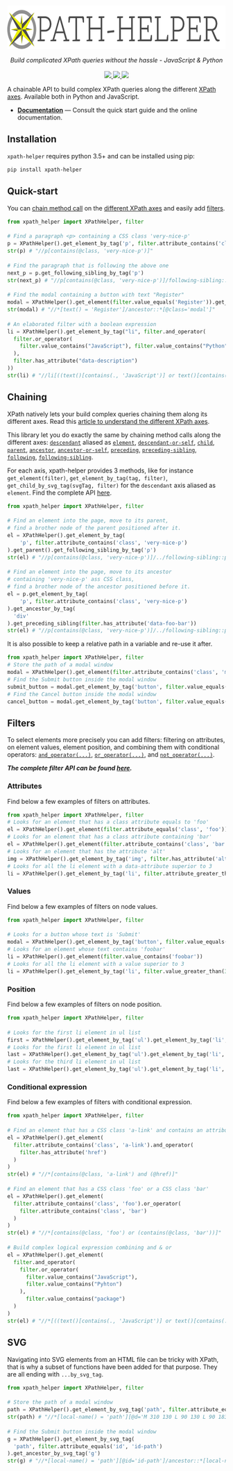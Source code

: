 <p align="center">
  <img src="https://raw.githubusercontent.com/jrebecchi/xpath-helper/main/docs/_static/logo-with-text.png" height="100px" alt="xpath-helper"/>
</p>
<p align="center">
  <i>Build complicated XPath queries without the hassle - JavaScript & Python</i><br/><br/>
  <a href="https://coveralls.io/github/jrebecchi/xpath-helper?branch=master">
    <img src="https://coveralls.io/repos/github/jrebecchi/xpath-helper/badge.svg?branch=master">
  </a>
  <a href="https://github.com/jrebecchi/xpath-helper/actions">
    <img src="https://img.shields.io/github/workflow/status/jrebecchi/xpath-helper/Node CI?label=tests">
  </a>
  <a href="https://heroku.com/deploy?template=https://github.com/jrebecchi/krypton-heroku">
    <img src="https://img.shields.io/badge/heroku-deploy-blueviolet?logo=heroku">
  </a>
</p>

A chainable API to build complex XPath queries along the different [XPath axes](https://krypton-org.github.io/jrebecchi/xpath-helper). Available both in Python and JavaScript.

- [**Documentation**](https://krypton-org.github.io/jrebecchi/xpath-helper) — Consult the quick start guide and the online documentation.

## Installation
`xpath-helper` requires python 3.5+ and can be installed using pip:
```bash
pip install xpath-helper
```
## Quick-start
You can [chain method call](https://krypton-org.github.io/jrebecchi/xpath-helper) on the [different XPath axes](https://krypton-org.github.io/jrebecchi/xpath-helper) and easily add [filters](https://krypton-org.github.io/jrebecchi/xpath-helper).
```python
from xpath_helper import XPathHelper, filter

# Find a paragraph <p> containing a CSS class 'very-nice-p'
p = XPathHelper().get_element_by_tag('p', filter.attribute_contains('class', 'very-nice-p'))
str(p) # "//p[contains(@class, 'very-nice-p')]"

# Find the paragraph that is following the above one
next_p = p.get_following_sibling_by_tag('p')
str(next_p) # "//p[contains(@class, 'very-nice-p')]/following-sibling::p"

# Find the modal containing a button with text "Register" 
modal = XPathHelper().get_element(filter.value_equals('Register')).get_ancestor(filter.attribute_equals('class', 'modal'))
str(modal) # "//*[text() = 'Register']/ancestor::*[@class='modal']"

# An elaborated filter with a boolean expression
li = XPathHelper().get_element_by_tag("li", filter.and_operator(
  filter.or_operator(
    filter.value_contains("JavaScript"), filter.value_contains("Python")
  ),
  filter.has_attribute("data-description")
))
str(li) # "//li[((text()[contains(., 'JavaScript')] or text()[contains(., 'Python')]) and @data-description)]"
```

## Chaining

XPath natively lets your build complex queries chaining them along its different axes. Read this [article to understand the different XPath axes](https://krypton-org.github.io/jrebecchi/xpath-helper).

This library let you do exactly the same by chaining method calls along the different axes: [`descendant`](https://krypton-org.github.io/jrebecchi/xpath-helper) aliased as [`element`](https://krypton-org.github.io/jrebecchi/xpath-helper), [`descendant-or-self`](https://krypton-org.github.io/jrebecchi/xpath-helper), [`child`](https://krypton-org.github.io/jrebecchi/xpath-helper), [`parent`](https://krypton-org.github.io/jrebecchi/xpath-helper), [`ancestor`](https://krypton-org.github.io/jrebecchi/xpath-helper), [`ancestor-or-self`](https://krypton-org.github.io/jrebecchi/xpath-helper), [`preceding`](https://krypton-org.github.io/jrebecchi/xpath-helper), [`preceding-sibling`](https://krypton-org.github.io/jrebecchi/xpath-helper), [`following`](https://krypton-org.github.io/jrebecchi/xpath-helper), [`following-sibling`](https://krypton-org.github.io/jrebecchi/xpath-helper).

For each axis, xpath-helper provides 3 methods, like for instance `get_element(filter)`, `get_element_by_tag(tag, filter)`, `get_child_by_svg_tag(svgTag, filter)` for the `descendant`  axis aliased as `element`. Find the complete API [here](https://krypton-org.github.io/jrebecchi/xpath-helper).

```python
from xpath_helper import XPathHelper, filter

# Find an element into the page, move to its parent, 
# find a brother node of the parent positioned after it.
el = XPathHelper().get_element_by_tag(
    'p', filter.attribute_contains('class', 'very-nice-p')
).get_parent().get_following_sibling_by_tag('p')
str(el) # "//p[contains(@class, 'very-nice-p')]/../following-sibling::p"

# Find an element into the page, move to its ancestor 
# containing 'very-nice-p' ass CSS class, 
# find a brother node of the ancestor positioned before it.
el = p.get_element_by_tag(
    'p', filter.attribute_contains('class', 'very-nice-p')
).get_ancestor_by_tag(
  'div'
).get_preceding_sibling(filter.has_attribute('data-foo-bar'))
str(el) # "//p[contains(@class, 'very-nice-p')]/../following-sibling::p//p[contains(@class, 'very-nice-p')]/ancestor::div/preceding-sibling::*[@data-foo-bar]"
```

It is also possible to keep a relative path in a variable and re-use it after.
```python
from xpath_helper import XPathHelper, filter
# Store the path of a modal window
modal = XPathHelper().get_element(filter.attribute_contains('class', 'modal'))
# Find the Submit button inside the modal window
submit_button = modal.get_element_by_tag('button', filter.value_equals('Submit'))
# Find the Cancel button inside the modal window
cancel_button = modal.get_element_by_tag('button', filter.value_equals('Cancel'))
```
## Filters
To select elements more precisely you can add filters: filtering on attributes, on element values, element position, and combining them with conditional operators: [`and_operator(...)`](https://krypton-org.github.io/jrebecchi/xpath-helper), [`or_operator(...)`](https://krypton-org.github.io/jrebecchi/xpath-helper), and [`not_operator(...)`](https://krypton-org.github.io/jrebecchi/xpath-helper).

***The complete filter API can be found [here](https://krypton-org.github.io/jrebecchi/xpath-helper).***

### Attributes
Find below a few examples of filters on attributes.

```python
from xpath_helper import XPathHelper, filter
# Looks for an element that has a class attribute equals to 'foo'
el = XPathHelper().get_element(filter.attribute_equals('class', 'foo'))
# Looks for an element that has a class attribute containing 'bar'
el = XPathHelper().get_element(filter.attribute_contains('class', 'bar'))
# Looks for an element that has the attribute 'alt'
img = XPathHelper().get_element_by_tag('img', filter.has_attribute('alt'))
# Looks for all the li element with a data-attribute superior to 3
li = XPathHelper().get_element_by_tag('li', filter.attribute_greater_than('data-index', 3))
```
### Values
Find below a few examples of filters on node values.
```python
from xpath_helper import XPathHelper, filter

# Looks for a button whose text is 'Submit'
modal = XPathHelper().get_element_by_tag('button', filter.value_equals('Submit'))
# Looks for an element whose text contains 'foobar'
li = XPathHelper().get_element(filter.value_contains('foobar'))
# Looks for all the li element with a value superior to 3
li = XPathHelper().get_element_by_tag('li', filter.value_greater_than(3))
```
### Position
Find below a few examples of filters on node position.
```python
from xpath_helper import XPathHelper, filter

# Looks for the first li element in ul list
first = XPathHelper().get_element_by_tag('ul').get_element_by_tag('li', filter.get_first())
# Looks for the first li element in ul list
last = XPathHelper().get_element_by_tag('ul').get_element_by_tag('li', filter.get_last())
# Looks for the third li element in ul list
last = XPathHelper().get_element_by_tag('ul').get_element_by_tag('li', filter.get(3))
```
### Conditional expression
Find below a few examples of filters with conditional expression.

```python
from xpath_helper import XPathHelper, filter

# Find an element that has a CSS class 'a-link' and contains an attribute href
el = XPathHelper().get_element(
  filter.attribute_contains('class', 'a-link').and_operator(
    filter.has_attribute('href')
  )
)
str(el) # "//*[contains(@class, 'a-link') and (@href)]"

# Find an element that has a CSS class 'foo' or a CSS class 'bar'
el = XPathHelper().get_element(
  filter.attribute_contains('class', 'foo').or_operator(
    filter.attribute_contains('class', 'bar')
  )
)
str(el) # "//*[contains(@class, 'foo') or (contains(@class, 'bar'))]"

# Build complex logical expression combining and & or
el = XPathHelper().get_element(
  filter.and_operator(
    filter.or_operator(
      filter.value_contains("JavaScript"),
      filter.value_contains("Pyhton")
    ),
      filter.value_contains("package")
  )
)
str(el) # "//*[((text()[contains(., 'JavaScript')] or text()[contains(., 'Pyhton')]) and text()[contains(., 'package')])]"
```
## SVG
Navigating into SVG elements from an HTML file can be tricky with XPath, that is why a subset of functions have been added for that purpose. They are all ending with `...by_svg_tag`.

```python
from xpath_helper import XPathHelper, filter

# Store the path of a modal window
path = XPathHelper().get_element_by_svg_tag('path', filter.attribute_equals('d', 'M 310 130 L 90 130 L 90 183.63'))
str(path) # "//*[local-name() = 'path'][@d='M 310 130 L 90 130 L 90 183.63']"

# Find the Submit button inside the modal window
g = XPathHelper().get_element_by_svg_tag(
  'path', filter.attribute_equals('id', 'id-path')
).get_ancestor_by_svg_tag('g')
str(g) # "//*[local-name() = 'path'][@id='id-path']/ancestor::*[local-name() = 'g']"
```